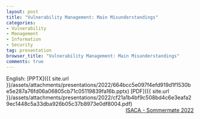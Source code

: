 ```yaml
---
layout: post
title: "Vulnerability Management: Main Misunderstandings"
categories:
- Vulnerability
- Management
- Information
- Security
tag: presentation
browser_title: "Vulnerability Management: Main Misunderstandings"
comments: true
---
```


English: [PPTX]({{ site.url }}/assets/attachments/presentations/2022/664bcc5e097f4efd919d1f1530be5e287a76fd06a06805cb71c05119839fa16b.pptx) [PDF]({{ site.url }}/assets/attachments/presentations/2022/cf21a1b4bf9c508bd4c6e3eafa29ec1448c5a33dba926b05c37b8973e0df8004.pdf) <span style="float: right;">[ISACA - Sommermøte 2022](https://www.deltager.no/event/generalforsamling_og_sommermote_2022_15062022#init)</span>
